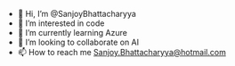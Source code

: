 - 👋 Hi, I’m @SanjoyBhattacharyya
- 👀 I’m interested in code
- 🌱 I’m currently learning Azure
- 💞️ I’m looking to collaborate on AI
- 📫 How to reach me Sanjoy.Bhattacharyya@hotmail.com

<!---
SanjoyBhattacharyya/SanjoyBhattacharyya is a ✨ special ✨ repository because its `README.md` (this file) appears on your GitHub profile.
You can click the Preview link to take a look at your changes.
--->
